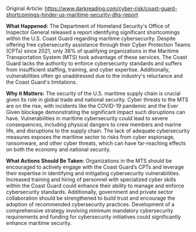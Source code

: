 Original Article: https://www.darkreading.com/cyber-risk/coast-guard-shortcomings-hinder-us-maritime-security-dhs-report

**What Happened:**
The Department of Homeland Security's Office of Inspector General released a report identifying significant shortcomings within the U.S. Coast Guard regarding maritime cybersecurity. Despite offering free cybersecurity assistance through their Cyber Protection Teams (CPTs) since 2021, only 36% of qualifying organizations in the Maritime Transportation System (MTS) took advantage of these services. The Coast Guard lacks the authority to enforce cybersecurity standards and suffers from insufficient staffing, training, and cyber expertise. Additionally, vulnerabilities often go unaddressed due to the industry's reluctance and the Coast Guard's limitations.

**Why it Matters:**
The security of the U.S. maritime supply chain is crucial given its role in global trade and national security. Cyber threats to the MTS are on the rise, with incidents like the COVID-19 pandemic and the Ever Given blockage demonstrating the significant impact such disruptions can have. Vulnerabilities in maritime cybersecurity could lead to severe consequences, including physical dangers to crew members and marine life, and disruptions to the supply chain. The lack of adequate cybersecurity measures exposes the maritime sector to risks from cyber espionage, ransomware, and other cyber threats, which can have far-reaching effects on both the economy and national security.

**What Actions Should Be Taken:**
Organizations in the MTS should be encouraged to actively engage with the Coast Guard’s CPTs and leverage their expertise in identifying and mitigating cybersecurity vulnerabilities. Increased training and hiring of personnel with specialized cyber skills within the Coast Guard could enhance their ability to manage and enforce cybersecurity standards. Additionally, government and private sector collaboration should be strengthened to build trust and encourage the adoption of recommended cybersecurity practices. Development of a comprehensive strategy involving minimum mandatory cybersecurity requirements and funding for cybersecurity initiatives could significantly enhance maritime security.